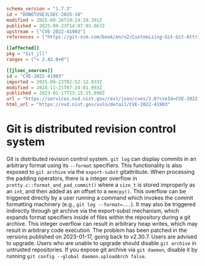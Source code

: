```toml
schema_version = "1.7.3"
id = "DONOTUSEJLSEC-2025-18"
modified = 2025-09-26T19:24:29.391Z
published = 2025-09-23T14:07:03.667Z
upstream = ["CVE-2022-41903"]
references = ["https://git-scm.com/book/en/v2/Customizing-Git-Git-Attributes#_export_subst", "https://git-scm.com/docs/pretty-formats#Documentation/pretty-formats.txt-emltltNgttruncltruncmtruncem", "https://github.com/git/git/commit/508386c6c5857b4faa2c3e491f422c98cc69ae76", "https://github.com/git/git/security/advisories/GHSA-475x-2q3q-hvwq", "https://security.gentoo.org/glsa/202312-15", "https://git-scm.com/book/en/v2/Customizing-Git-Git-Attributes#_export_subst", "https://git-scm.com/docs/pretty-formats#Documentation/pretty-formats.txt-emltltNgttruncltruncmtruncem", "https://github.com/git/git/commit/508386c6c5857b4faa2c3e491f422c98cc69ae76", "https://github.com/git/git/security/advisories/GHSA-475x-2q3q-hvwq", "https://security.gentoo.org/glsa/202312-15"]

[[affected]]
pkg = "Git_jll"
ranges = ["< 2.42.0+0"]

[[jlsec_sources]]
id = "CVE-2022-41903"
imported = 2025-09-23T02:52:12.933Z
modified = 2024-11-21T07:24:01.993Z
published = 2023-01-17T23:15:15.690Z
url = "https://services.nvd.nist.gov/rest/json/cves/2.0?cveId=CVE-2022-41903"
html_url = "https://nvd.nist.gov/vuln/detail/CVE-2022-41903"
```

# Git is distributed revision control system

Git is distributed revision control system. `git log` can display commits in an arbitrary format using its `--format` specifiers. This functionality is also exposed to `git archive` via the `export-subst` gitattribute. When processing the padding operators, there is a integer overflow in `pretty.c::format_and_pad_commit()` where a `size_t` is stored improperly as an `int`, and then added as an offset to a `memcpy()`. This overflow can be triggered directly by a user running a command which invokes the commit formatting machinery (e.g., `git log --format=...`). It may also be triggered indirectly through git archive via the export-subst mechanism, which expands format specifiers inside of files within the repository during a git archive. This integer overflow can result in arbitrary heap writes, which may result in arbitrary code execution. The problem has been patched in the versions published on 2023-01-17, going back to v2.30.7. Users are advised to upgrade. Users who are unable to upgrade should disable `git archive` in untrusted repositories. If you expose git archive via `git daemon`, disable it by running `git config --global daemon.uploadArch false`.

